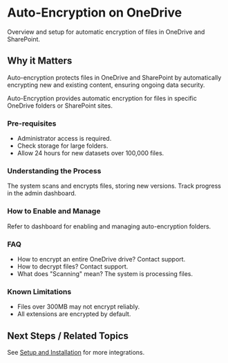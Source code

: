 # Auto-Encryption on OneDrive

Overview and setup for automatic encryption of files in OneDrive and SharePoint.


## Why it Matters
Auto-encryption protects files in OneDrive and SharePoint by automatically encrypting new and existing content, ensuring ongoing data security.

Auto-Encryption provides automatic encryption for files in specific OneDrive folders or SharePoint sites.

### Pre-requisites
- Administrator access is required.
- Check storage for large folders.
- Allow 24 hours for new datasets over 100,000 files.

### Understanding the Process
The system scans and encrypts files, storing new versions. Track progress in the admin dashboard.

### How to Enable and Manage
Refer to dashboard for enabling and managing auto-encryption folders.

### FAQ
- How to encrypt an entire OneDrive drive? Contact support.
- How to decrypt files? Contact support.
- What does "Scanning" mean? The system is processing files.

### Known Limitations
- Files over 300MB may not encrypt reliably.
- All extensions are encrypted by default.

## Next Steps / Related Topics
See [Setup and Installation](/03-setup-&-installation/index.md) for more integrations.
